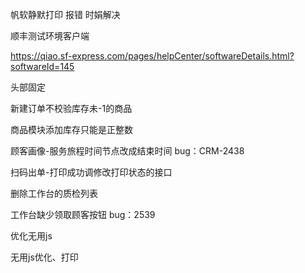 帆软静默打印 报错 时娟解决

顺丰测试环境客户端

https://qiao.sf-express.com/pages/helpCenter/softwareDetails.html?softwareId=145



头部固定

新建订单不校验库存未-1的商品

商品模块添加库存只能是正整数

顾客画像-服务旅程时间节点改成结束时间  bug：CRM-2438

扫码出单-打印成功调修改打印状态的接口

删除工作台的质检列表

工作台缺少领取顾客按钮  bug：2539

优化无用js





无用js优化、打印